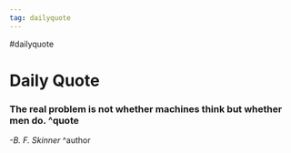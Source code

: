 ```yaml
---
tag: dailyquote
---
```


#dailyquote

# Daily Quote

### The real problem is not whether machines think but whether men do. ^quote
*-B. F. Skinner* ^author
